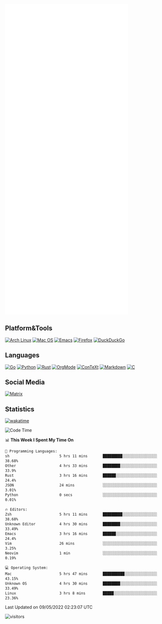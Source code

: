 ![Metrics](https://github.com/SteamedFish/SteamedFish/blob/master/github-metrics.svg)

## Platform&Tools

[![Arch Linux](https://img.shields.io/badge/ArchLinux-1793D1?logo=arch-linux&logoColor=fff&style=flat-square)](https://archlinux.org/)
[![Mac OS](https://img.shields.io/badge/MacOS-000000?style=flat-square&logo=macos&logoColor=F0F0F0)](https://www.apple.com/macos/)
[![Emacs](https://img.shields.io/badge/Emacs-%237F5AB6.svg?&style=flat-square&logo=gnu-emacs&logoColor=white)](https://www.gnu.org/software/emacs/)
[![Firefox](https://img.shields.io/badge/Firefox-FF7139?style=flat-square&logo=Firefox-Browser&logoColor=white)](https://firefox.com/)
[![DuckDuckGo](https://img.shields.io/badge/DuckDuckGo-DE5833?style=flat-square&logo=DuckDuckGo&logoColor=white)](https://duckduckgo.com/)

## Languages

[![Go](https://img.shields.io/badge/Golang-%2300ADD8.svg?style=flat-square&logo=go&logoColor=white)](https://golang.org/)
[![Python](https://img.shields.io/badge/Python-3670A0?style=flat-square&logo=python&logoColor=ffdd54)](https://www.python.org/)
[![Rust](https://img.shields.io/badge/Rust-%23000000.svg?style=flat-square&logo=rust&logoColor=white)](https://www.rust-lang.org/)
[![OrgMode](https://img.shields.io/badge/OrgMode-%23000000.svg?style=flat-square&logo=org&logoColor=white)](https://orgmode.org/)
[![ConTeXt](https://img.shields.io/badge/ConTeXt-%23008080.svg?style=flat-square&logo=latex&logoColor=white)](https://contextgarden.net/)
[![Markdown](https://img.shields.io/badge/MarkDown-%23000000.svg?style=flat-square&logo=markdown&logoColor=white)](https://daringfireball.net/projects/markdown/)
[![C](https://img.shields.io/badge/C-%2300599C.svg?style=flat-square&logo=c&logoColor=white)](https://www.iso.org/standard/74528.html)

## Social Media

[![Matrix](https://img.shields.io/badge/SteamedFish-2CA5E0?style=social&logo=matrix&logoColor=black)](https://matrix.to/#/@i:steamedfish.org)

## Statistics
[![wakatime](https://wakatime.com/badge/user/168280d6-fcf2-4b4f-ad3a-dc4612f35b38.svg)](https://wakatime.com/@168280d6-fcf2-4b4f-ad3a-dc4612f35b38)

<!--START_SECTION:waka-->
![Code Time](http://img.shields.io/badge/Code%20Time-1%2C801%20hrs%2038%20mins-blue)

📊 **This Week I Spent My Time On** 

```text
💬 Programming Languages: 
sh                       5 hrs 11 mins       █████████░░░░░░░░░░░░░░░░   38.68% 
Other                    4 hrs 33 mins       ████████░░░░░░░░░░░░░░░░░   33.9% 
Rust                     3 hrs 16 mins       ██████░░░░░░░░░░░░░░░░░░░   24.4% 
JSON                     24 mins             ░░░░░░░░░░░░░░░░░░░░░░░░░   3.01% 
Python                   0 secs              ░░░░░░░░░░░░░░░░░░░░░░░░░   0.01%

🔥 Editors: 
Zsh                      5 hrs 11 mins       █████████░░░░░░░░░░░░░░░░   38.68% 
Unknown Editor           4 hrs 30 mins       ████████░░░░░░░░░░░░░░░░░   33.49% 
Emacs                    3 hrs 16 mins       ██████░░░░░░░░░░░░░░░░░░░   24.4% 
Vim                      26 mins             ░░░░░░░░░░░░░░░░░░░░░░░░░   3.25% 
Neovim                   1 min               ░░░░░░░░░░░░░░░░░░░░░░░░░   0.19%

💻 Operating System: 
Mac                      5 hrs 47 mins       ██████████░░░░░░░░░░░░░░░   43.15% 
Unknown OS               4 hrs 30 mins       ████████░░░░░░░░░░░░░░░░░   33.49% 
Linux                    3 hrs 8 mins        █████░░░░░░░░░░░░░░░░░░░░   23.36%

```


 Last Updated on 09/05/2022 02:23:07 UTC
<!--END_SECTION:waka-->

![visitors](https://visitor-badge.laobi.icu/badge?page_id=SteamedFish.SteamedFish)
